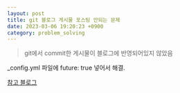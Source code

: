 ```yaml
---
layout: post
title: git 블로그 게시물 포스팅 안되는 문제
date: 2023-03-06 19:20:23 +0900
category: problem_solving
---
```

> git에서 commit한 게시물이 블로그에 반영되어있지 않았음 

_config.yml 파일에 future: true 넣어서 해결.  

[참고 블로그](https://devyuseon.github.io/github%20blog/githubblog-post-not-shown/)  

